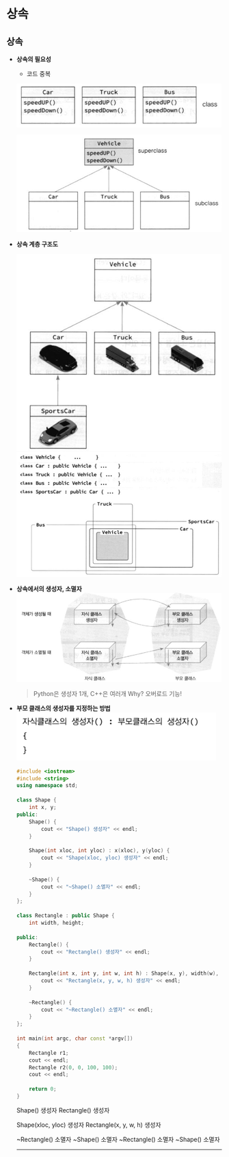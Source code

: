 # 상속

  

## 상속

-   **상속의 필요성**

    -   코드 중복

    ![image-20200909170949810](09.상속.assets/image-20200909170949810.png)

    ![image-20200909170959149](09.상속.assets/image-20200909170959149.png)



  

-   **상속 계층 구조도**

    ![image-20200909171020850](09.상속.assets/image-20200909171020850.png)
    ![image-20200909171032716](09.상속.assets/image-20200909171032716.png)



  

-   **상속에서의 생성자, 소멸자**
    ![image-20200909171101261](09.상속.assets/image-20200909171101261.png)

    >   Python은 생성자 1개, C++은 여러개 Why? 오버로드 기능!



  

-   **부모 클래스의 생성자를 지정하는 방법**
    ![image-20200909171128987](09.상속.assets/image-20200909171128987.png)

    ```c++
    #include <iostream>
    #include <string>
    using namespace std;
    
    class Shape {
        int x, y;
    public:
        Shape() {
            cout << "Shape() 생성자" << endl;
        }
    
        Shape(int xloc, int yloc) : x(xloc), y(yloc) {
            cout << "Shape(xloc, yloc) 생성자" << endl;
        }
    
        ~Shape() {
            cout << "~Shape() 소멸자" << endl;
        }
    };
    
    class Rectangle : public Shape {
        int width, height;
    
    public:
        Rectangle() {
            cout << "Rectangle() 생성자" << endl;
        }
    
        Rectangle(int x, int y, int w, int h) : Shape(x, y), width(w), height(h) {
            cout << "Rectangle(x, y, w, h) 생성자" << endl;
        }
    
        ~Rectangle() {
            cout << "~Rectangle() 소멸자" << endl;
        }
    };
    
    int main(int argc, char const *argv[])
    {
        Rectangle r1;
        cout << endl;
        Rectangle r2(0, 0, 100, 100);
        cout << endl;
        
        return 0;
    }
    ```

    Shape() 생성자
    Rectangle() 생성자

      

    Shape(xloc, yloc) 생성자
    Rectangle(x, y, w, h) 생성자

      

    ~Rectangle() 소멸자
    ~Shape() 소멸자
    ~Rectangle() 소멸자
    ~Shape() 소멸자

    ---

    